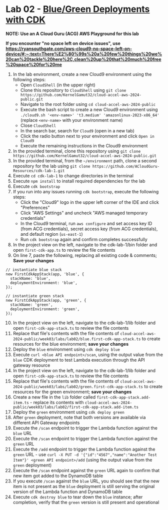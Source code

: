# Lab 02 - [Blue/Green Deployments with CDK](https://learn.acloud.guru/handson/6b13d4a5-f418-4a29-a0a9-0adff3170ec7)

**NOTE: Use an A Cloud Guru (ACG) AWS Playground for this lab**

**If you encounter "no space left on device issues", use https://ryansouthgate.com/aws-cloud9-no-space-left-on-device/#:~:text=There%E2%80%99s%20a%20few%20things%20we%20can%20tackle%20here%2C,clean%20up%20that%20much%20free%20space%20for%20me**

1. In the lab environment, create a new Cloud9 environment using the following steps:
    - Open `CloudShell` (in the upper right)
    - Clone this repository to `CloudShell` using `git clone https://github.com/KernelGamut32/cloud-accel-aws-2024-public.git`
    - Navigate to the root folder using `cd cloud-accel-aws-2024-public`
    - Execute the bash script to create a new Cloud9 environment using `./cloud9.sh '<env-name>' 't3.medium' 'amazonlinux-2023-x86_64'` (replace `<env-name>` with your environment name)
    - Close `CloudShell`
    - In the search bar, search for `Cloud9` (open in a new tab)
    - Click the radio button next to your environment and click `Open in Cloud9`
    - Execute the remaining instructions in the Cloud9 environment
1. In the provided terminal, clone this repository using `git clone https://github.com/KernelGamut32/cloud-accel-aws-2024-public.git`
1. In the provided terminal, from the `~/environment` path, clone a second repository for the lab using `git clone https://github.com/ACloudGuru-Resources/cdk-lab-1.git`
1. Execute `cd cdk-lab-1` to change directories in the terminal
1. Execute `npm install` to install required dependencies for the lab
1. Execute `cdk bootstrap`
1. If you run into any issues running `cdk bootstrap`, execute the following steps:
    - Click the "Cloud9" logo in the upper left corner of the IDE and click "Preferences"
    - Click "AWS Settings" and uncheck "AWS managed temporary credentials"
    - In the Cloud9 terminal, run `aws configure` and set access key ID (from ACG credentials), secret access key (from ACG credentials), and default region (`us-east-1`)
    - Run `cdk bootstrap` again and confirm completes successfully
1. In the project view on the left, navigate to the cdk-lab-1/bin folder and open `first-cdk-app.ts` to review the file contents
1. On line 7, paste the following, replacing all existing code & comments; **Save your changes**

```
// instantiate blue stack
new FirstCdkAppStack(app, 'blue', {
  stackName: 'blue',
  deploymentEnvironment: 'blue',
});

// instantiate green stack
new FirstCdkAppStack(app, 'green', {
  stackName: 'green',
  deploymentEnvironment: 'green',
});
```

10. In the project view on the left, navigate to the cdk-lab-1/lib folder and open `first-cdk-app-stack.ts` to review the file contents
11. Replace that file's contents with the file contents of `cloud-accel-aws-2024-public/week03/labs/lab02/blue.first-cdk-app-stack.ts` to create resources for the blue environment; **save your changes**
12. Deploy the `blue` environment using `cdk deploy blue`
13. Execute `curl <blue API endpoint>/scan`, using the output value from the `blue` CDK deployment to test Lambda execution through the API gateway resource
14. In the project view on the left, navigate to the cdk-lab-1/lib folder and open `first-cdk-app-stack.ts` to review the file contents
15. Replace that file's contents with the file contents of `cloud-accel-aws-2024-public/week03/labs/lab02/green.first-cdk-app-stack.ts` to create resources for the green environment; **save your changes**
16. Create a new file in the `lib` folder called `first-cdk-app-stack.add-item.ts` - replace its contents with `cloud-accel-aws-2024-public/week03/labs/lab02/first-cdk-app-stack.add-item.ts`
17. Deploy the `green` environment using `cdk deploy green`
18. After `green` deployment, note that both versions are available via different API Gateway endpoints
19. Execute the `/scan` endpoint to trigger the Lambda function against the `blue` URL
20. Execute the `/scan` endpoint to trigger the Lambda function against the `green` URL
21. Execute the `/add` endpoint to trigger the Lambda function against the `green` URL - use `curl -X PUT -d '{"id":"4567","name":"Another Test Item"}' <green API endpoint>/add` (using the output value from the `green` deployment)
22. Execute the `/scan` endpoint against the `green` URL again to confirm that new item got added to the DynamoDB table
23. If you execute `/scan` against the `blue` URL, you should see that the new item is not present as the `blue` deployment is still serving the original version of the Lambda function and DynamoDB table
24. Execute `cdk destroy blue` to tear down the `blue` instance; after completion, verify that the `green` version is still present and operational
